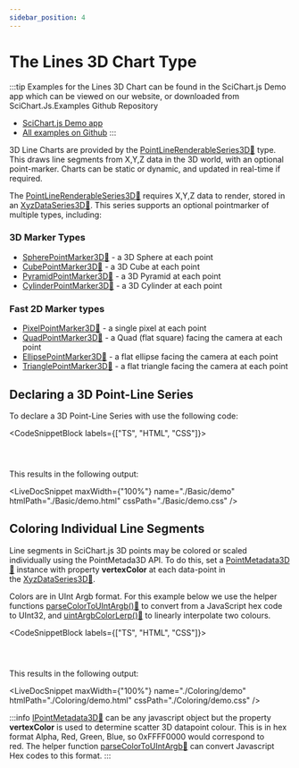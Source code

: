 ```yaml
---
sidebar_position: 4
---
```


# The Lines 3D Chart Type

:::tip
Examples for the Lines 3D Chart can be found in the SciChart.js Demo app which can be viewed on our website, or downloaded from SciChart.Js.Examples Github Repository

*   [SciChart.js Demo app](https://scichart.com/demo/javascript-3d-point-line-chart)
*   [All examples on Github](https://github.com/abtsoftware/scichart.js.examples)
:::

3D Line Charts are provided by the [PointLineRenderableSeries3D:blue_book:](https://www.scichart.com/documentation/js/current/typedoc/classes/pointlinerenderableseries3d.html) type. This draws line segments from X,Y,Z data in the 3D world, with an optional point-marker. Charts can be static or dynamic, and updated in real-time if required.

<ChartFromSciChartDemo src="https://scichart.com/demo/iframe/javascript-3d-point-line-chart" title="3D Point Lines Chart" description="showing how to draw a Waterfall chart in 3D using SciChart.js" />

The [PointLineRenderableSeries3D:blue_book:](https://www.scichart.com/documentation/js/current/typedoc/classes/pointlinerenderableseries3d.html) requires X,Y,Z data to render, stored in an [XyzDataSeries3D:blue_book:](https://www.scichart.com/documentation/js/current/typedoc/classes/xyzdataseries3d.html). This series supports an optional pointmarker of multiple types, including:

### 3D Marker Types

*   [SpherePointMarker3D:blue_book:](https://www.scichart.com/documentation/js/current/typedoc/classes/spherepointmarker3d.html) - a 3D Sphere at each point
*   [CubePointMarker3D:blue_book:](https://www.scichart.com/documentation/js/current/typedoc/classes/cubepointmarker3d.html) - a 3D Cube at each point
*   [PyramidPointMarker3D:blue_book:](https://www.scichart.com/documentation/js/current/typedoc/classes/pyramidpointmarker3d.html) - a 3D Pyramid at each point
*   [CylinderPointMarker3D:blue_book:](https://www.scichart.com/documentation/js/current/typedoc/classes/cylinderpointmarker3d.html) - a 3D Cylinder at each point

### Fast 2D Marker types

*   [PixelPointMarker3D:blue_book:](https://www.scichart.com/documentation/js/current/typedoc/classes/pixelpointmarker3d.html) - a single pixel at each point
*   [QuadPointMarker3D:blue_book:](https://www.scichart.com/documentation/js/current/typedoc/classes/quadpointmarker.html) - a Quad (flat square) facing the camera at each point
*   [EllipsePointMarker3D:blue_book:](https://www.scichart.com/documentation/js/current/typedoc/classes/ellipsepointmarker3d.html) - a flat ellipse facing the camera at each point
*   [TrianglePointMarker3D:blue_book:](https://www.scichart.com/documentation/js/current/typedoc/classes/trianglepointmarker3d.html) - a flat triangle facing the camera at each point

Declaring a 3D Point-Line Series
--------------------------------

To declare a 3D Point-Line Series with use the following code:

<CodeSnippetBlock labels={["TS", "HTML", "CSS"]}>
```ts {} showLineNumbers file=./Basic/demo.ts start=region_A_start end=region_A_end

```
```html showLineNumbers file=./Basic/demo.html
```
```css showLineNumbers file=./Basic/demo.css
```
</CodeSnippetBlock>

This results in the following output: 

<LiveDocSnippet maxWidth={"100%"} name="./Basic/demo" htmlPath="./Basic/demo.html" cssPath="./Basic/demo.css" />

Coloring Individual Line Segments
---------------------------------

Line segments in SciChart.js 3D points may be colored or scaled individually using the PointMetada3D API. To do this, set a [PointMetadata3D:blue_book:](https://www.scichart.com/documentation/js/current/typedoc/interfaces/ipointmetadata3d.html) instance with property **vertexColor** at each data-point in the [XyzDataSeries3D:blue_book:](https://www.scichart.com/documentation/js/current/typedoc/classes/xyzdataseries3d.html).

Colors are in UInt Argb format. For this example below we use the helper functions [parseColorToUIntArgb():blue_book:](https://www.scichart.com/documentation/js/current/typedoc/index.html#parsecolortouintargb) to convert from a JavaScript hex code to UInt32, and [uintArgbColorLerp():blue_book:](https://www.scichart.com/documentation/js/current/typedoc/index.html#uintargbcolorlerp) to linearly interpolate two colours.

<CodeSnippetBlock labels={["TS", "HTML", "CSS"]}>
```ts {} showLineNumbers file=./Coloring/demo.ts start=region_A_start end=region_A_end

```
```html showLineNumbers file=./Coloring/demo.html
```
```css showLineNumbers file=./Coloring/demo.css
```
</CodeSnippetBlock>

This results in the following output: 

<LiveDocSnippet maxWidth={"100%"} name="./Coloring/demo" htmlPath="./Coloring/demo.html" cssPath="./Coloring/demo.css" />

:::info
[IPointMetadata3D:blue_book:](https://www.scichart.com/documentation/js/current/typedoc/interfaces/ipointmetadata3d.html) can be any javascript object but the property **vertexColor** is used to determine scatter 3D datapoint colour. This is in hex format Alpha, Red, Green, Blue, so 0xFFFF0000 would correspond to red. The helper function [parseColorToUIntArgb:blue_book:](https://www.scichart.com/documentation/js/current/typedoc/index.html#parseColorToUIntArgb) can convert Javascript Hex codes to this format.
:::
